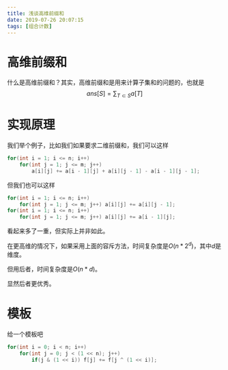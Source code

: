 ```yaml
---
title: 浅谈高维前缀和
date: 2019-07-26 20:07:15
tags: [组合计数]
---
```


# 高维前缀和

什么是高维前缀和？其实，高维前缀和是用来计算子集和的问题的，也就是
$$
ans[S]=\sum_{T\subset S}a[T]
$$
<!--more-->

# 实现原理

我们举个例子，比如我们如果要求二维前缀和，我们可以这样

```c++
for(int i = 1; i <= n; i++)
    for(int j = 1; j <= m; j++)
        a[i][j] += a[i - 1][j] + a[i][j - 1] - a[i - 1][j - 1];
```

但我们也可以这样

```c++
for(int i = 1; i <= n; i++)
    for(int j = 1; j <= m; j++) a[i][j] += a[i][j - 1];
for(int i = 1; i <= n; i++)
    for(int j = 1; j <= m; j++) a[i][j] += a[i - 1][j];
```

看起来多了一重，但实际上并非如此。

在更高维的情况下，如果采用上面的容斥方法，时间复杂度是$O(n*2^d)$，其中$d$是维度。

但用后者，时间复杂度是$O(n*d)$。

显然后者更优秀。

# 模板

给一个模板吧

```c++
for(int i = 0; i < n; i++)
    for(int j = 0; j < (1 << n); j++)
        if(j & (1 << i)) f[j] += f[j ^ (1 << i)];
```





